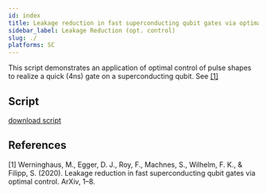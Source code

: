 ```yaml
---
id: index
title: Leakage reduction in fast superconducting qubit gates via optimal control 
sidebar_label: Leakage Reduction (opt. control)
slug: ./
platforms: SC
---
```



This script demonstrates an application of optimal control of pulse shapes to realize a 
quick (4ns) gate on a superconducting qubit. 
See [[1]](#1)
 
## Script

[download script](leakage-reduction.py)

## References

<a id="1">[1]</a> Werninghaus, M., Egger, D. J., Roy, F., Machnes, S., Wilhelm, F. K., & Filipp, S. (2020). Leakage reduction in fast superconducting qubit gates via optimal control. ArXiv, 1–8.
